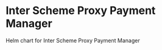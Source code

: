 
Inter Scheme Proxy Payment Manager
==================================

Helm chart for Inter Scheme Proxy Payment Manager

